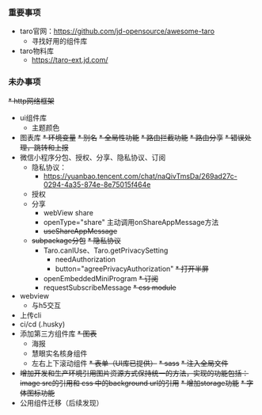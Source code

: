 ### 重要事项
* taro官网：https://github.com/jd-opensource/awesome-taro
  * 寻找好用的组件库
* taro物料库
  * https://taro-ext.jd.com/

### 未办事项
~~* http网络框架~~
* ui组件库
  * 主题颜色
* 图表库
~~* 环境变量~~
~~* 别名~~
~~* 全局性功能~~
  ~~* 路由拦截功能~~
  ~~* 路由分享~~
  ~~* 错误处理，跳转和上报~~
* 微信小程序分包、授权、分享、隐私协议、订阅
    * 隐私协议：
      * https://yuanbao.tencent.com/chat/naQivTmsDa/269ad27c-0294-4a35-874e-8e75015f464e
    * 授权
    * 分享
      * webView share
      * openType="share" 主动调用onShareAppMessage方法
      * ~~useShareAppMessage~~
    * ~~subpackage分包~~
    ~~* 隐私协议~~
      * Taro.canIUse、Taro.getPrivacySetting
        * needAuthorization
        * button="agreePrivacyAuthorization"
    ~~* 打开半屏~~
      * openEmbeddedMiniProgram
    ~~* 订阅~~
      * requestSubscribeMessage
~~* css module~~
* webview
  * 与h5交互
* 上传cli
* ci/cd (.husky)
* 添加第三方组件库
  ~~* 图表~~
  * 海报
  * 慧眼实名核身组件
  * 左右上下滚动组件
  ~~* 表单（UI库已提供）~~
~~* sass~~
  ~~* 注入全局文件~~
* ~~增加开发和生产环境引用图片资源方式保持统一的方法，实现的功能包括：image src的引用和 css 中的background url的引用~~
~~* 增加storage功能~~
~~* 字体图标功能~~
* 公用组件迁移（后续发现）

